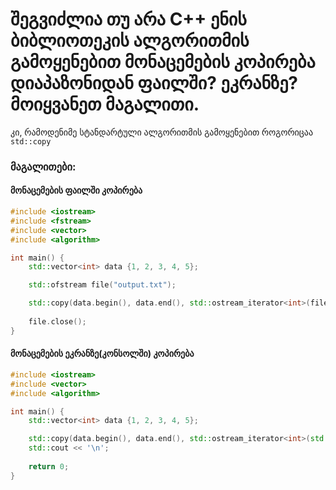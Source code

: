 # შეგვიძლია თუ არა C++ ენის ბიბლიოთეკის ალგორითმის გამოყენებით მონაცემების კოპირება დიაპაზონიდან ფაილში? ეკრანზე? მოიყვანეთ მაგალითი.

კი, რამოდენიმე სტანდარტული ალგორითმის გამოყენებით როგორიცაა `std::copy`

### მაგალითები:

#### მონაცემების ფაილში კოპირება
```cpp
#include <iostream>
#include <fstream>
#include <vector>
#include <algorithm>

int main() {
    std::vector<int> data {1, 2, 3, 4, 5};

    std::ofstream file("output.txt");

    std::copy(data.begin(), data.end(), std::ostream_iterator<int>(file, " "));
    
    file.close();
}
```

#### მონაცემების ეკრანზე(კონსოლში) კოპირება

```cpp
#include <iostream>
#include <vector>
#include <algorithm>

int main() {
    std::vector<int> data {1, 2, 3, 4, 5};

    std::copy(data.begin(), data.end(), std::ostream_iterator<int>(std::cout, " "));
    std::cout << '\n';
    
    return 0;
}
```
